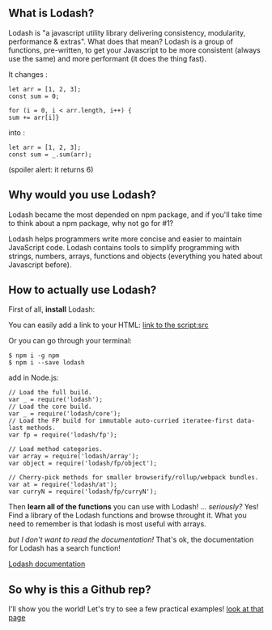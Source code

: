## What is Lodash?

Lodash is "a javascript utility library delivering consistency, modularity, performance & extras". 
What does that mean? Lodash is a group of functions, pre-written, to get your Javascript to be 
more consistent (always use the same) and more performant (it does the thing fast).

It changes : 
```
let arr = [1, 2, 3];
const sum = 0;

for (i = 0, i < arr.length, i++) {
sum += arr[i]}
```

into :

```
let arr = [1, 2, 3];
const sum = _.sum(arr);

```

(spoiler alert: it returns 6)

## Why would you use Lodash?

Lodash became the most depended on npm package, and if you'll take time to think about a npm package, why not go for #1? 

Lodash helps programmers write more concise and easier to maintain JavaScript code. Lodash contains tools to simplify 
programming with strings, numbers, arrays, functions and objects (everything you hated about Javascript before).


## How to actually use Lodash?

First of all, **install** Lodash: 

You can easily add a link to your HTML: [link to the script:src](https://www.jsdelivr.com/package/npm/lodash)
><script src="https://cdn.jsdelivr.net/npm/lodash@4.17.20/lodash.min.js"></script>

Or you can go through your terminal:

```
$ npm i -g npm
$ npm i --save lodash

```
add in Node.js: 

```
// Load the full build.
var _ = require('lodash');
// Load the core build.
var _ = require('lodash/core');
// Load the FP build for immutable auto-curried iteratee-first data-last methods.
var fp = require('lodash/fp');
 
// Load method categories.
var array = require('lodash/array');
var object = require('lodash/fp/object');
 
// Cherry-pick methods for smaller browserify/rollup/webpack bundles.
var at = require('lodash/at');
var curryN = require('lodash/fp/curryN');
```

Then **learn all of the functions** you can use with Lodash!
*... seriously?* 
Yes! Find a library of the Lodash functions and browse throught it. What you need to remember is that lodash is most useful with arrays. 

*but I don't want to read the documentation!* 
That's ok, the documentation for Lodash has a search function! 

[Lodash documentation](https://lodash.com/docs/4.17.15)

## So why is this a Github rep?

I'll show you the world! Let's try to see a few practical examples!
[look at that page](https://harveythepooka404.github.io/module-tutorial/)
